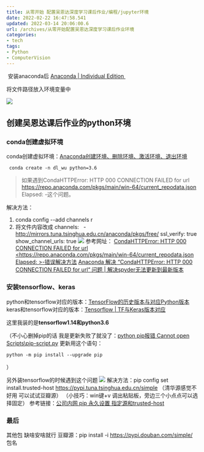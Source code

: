 ```yaml
---
title: 从零开始 配置吴恩达深度学习课后作业/编程/jupyter环境
date: 2022-02-22 16:47:58.541
updated: 2022-03-14 20:06:00.6
url: /archives/从零开始配置吴恩达深度学习课后作业环境
categories: 
- tech
tags: 
- Python
- ComputerVision
---
```


​
安装anaconda后 [Anaconda | Individual Edition ​](https://www.anaconda.com/products/individual)

将文件路径放入环境变量中

![](https://img-blog.csdnimg.cn/20210321231028426.png?x-oss-process=image/watermark,type_ZmFuZ3poZW5naGVpdGk,shadow_10,text_aHR0cHM6Ly9ibG9nLmNzZG4ubmV0L3FxXzQ0MjE0Njcx,size_16,color_FFFFFF,t_70)
​​
## 创建吴恩达课后作业的python环境

### conda创建虚拟环境
conda创建虚拟环境：[Anaconda创建环境、删除环境、激活环境、退出环境](https://blog.csdn.net/H_O_W_E/article/details/77370456)

```Batchfile
 conda create -n dl_wu python=3.6
```


> 如果遇到CondaHTTPError: HTTP 000 CONNECTION FAILED for url <https://repo.anaconda.com/pkgs/main/win-64/current_repodata.json>
Elapsed: -这个问题。

解决方法：

1. conda config --add channels r
2. 将文件内容改成
channels:
  - http://mirrors.tuna.tsinghua.edu.cn/anaconda/pkgs/free/
ssl_verify: true
show_channel_urls: true
![](https://img-blog.csdnimg.cn/7737e8ecd6b94fcba1a6c0bdf29700e2.png?x-oss-process=image/watermark,type_d3F5LXplbmhlaQ,shadow_50,text_Q1NETiBAWl90aW1lcg==,size_20,color_FFFFFF,t_70,g_se,x_16)
参考网址：
[CondaHTTPError: HTTP 000 CONNECTION FAILED for url <https://repo.anaconda.com/pkgs/main/win-64/current_repodata.json Elapsed: >-错误解决方法](https://www.cnblogs.com/Yefudaling/p/12422210.html)
[Anaconda 解决 “CondaHTTPError: HTTP 000 CONNECTION FAILED for url“ 问题 | 解决spyder无法更新到最新版本](https://blog.csdn.net/weixin_44510468/article/details/107103783)

###  安装tensorflow、keras
python和tensorflow对应的版本：[TensorFlow的历史版本与对应Python版本](https://blog.csdn.net/baishuiniyaonulia/article/details/118977952)
keras和tensorflow对应的版本：[Tensorflow | TF与Keras版本对应](https://blog.csdn.net/weixin_43360896/article/details/114333831)

这里我装的是**tensorflow1.14和python3.6**

（不小心删掉pip的话 我是更新失败了就没了：[python pip报错 Cannot open Scripts\pip-script.py](https://blog.csdn.net/myhes/article/details/106582262)
更新用这个语句：
```batchfile
python -m pip install --upgrade pip
```
）

另外装tensorflow的时候遇到这个问题
![](https://img-blog.csdnimg.cn/8d2c6dd34d5f491fa737ad454bd44aa7.png?x-oss-process=image/watermark,type_d3F5LXplbmhlaQ,shadow_50,text_Q1NETiBAWl90aW1lcg==,size_20,color_FFFFFF,t_70,g_se,x_16)
解决方法：pip config set install.trusted-host https://pypi.tuna.tsinghua.edu.cn/simple
（清华源感觉不好用 可以试试豆瓣源）
（小技巧：win键+v 调出粘贴板，旁边三个小点点可以选择固定）
参考链接：[公司内网 pip 永久设置 指定源和trusted-host](https://blog.csdn.net/qq_31720305/article/details/106386078)

### 最后
其他包 缺啥安啥就行
豆瓣源：pip install -i https://pypi.douban.com/simple/ 包名


​
